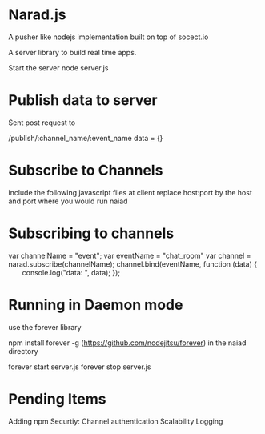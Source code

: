 Narad.js
=====

A pusher like nodejs implementation built on top of socect.io

A server library to build real time apps.


Start the server 
node server.js




Publish data to server
======================

Sent post request to

/publish/:channel_name/:event_name
data = {}


Subscribe to Channels
=====================

include the following javascript files at client
replace host:port by the host and port where you would run naiad

<script src="host:port/socket.io/socket.io.js"></script>
<script src="host:port/narad.js"></script>

Subscribing to channels
=======================
var channelName = "event";
var eventName = "chat_room"
var channel = narad.subscribe(channelName);channel.bind(eventName, function (data) {        console.log("data: ", data);});



Running in Daemon mode
======================

use the forever library

npm install forever -g
(https://github.com/nodejitsu/forever)
in the naiad directory

forever start server.js
forever stop server.js




Pending Items
=============

Adding npm
Securtiy: Channel authentication
Scalability
Logging


